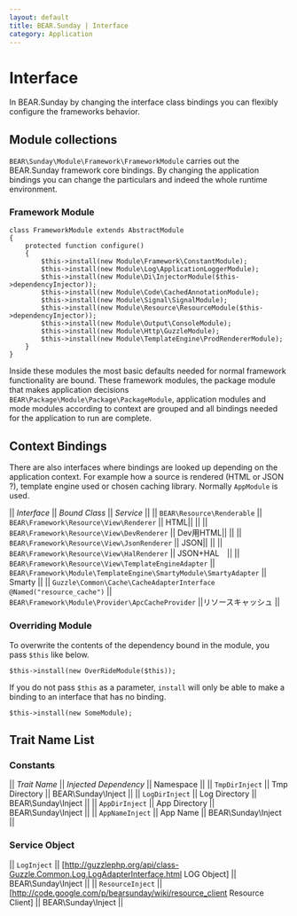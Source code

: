```yaml
---
layout: default
title: BEAR.Sunday | Interface 
category: Application
---
```

# Interface

In BEAR.Sunday by changing the interface class bindings you can flexibly configure the frameworks behavior. 

## Module collections  

`BEAR\Sunday\Module\Framework\FrameworkModule` carries out the BEAR.Sunday framework core bindings. By changing the application bindings you can change the particulars and indeed the whole runtime environment.

### Framework Module 
```
class FrameworkModule extends AbstractModule
{
    protected function configure()
    {
        $this->install(new Module\Framework\ConstantModule);
        $this->install(new Module\Log\ApplicationLoggerModule);
        $this->install(new Module\Di\InjectorModule($this->dependencyInjector));
        $this->install(new Module\Code\CachedAnnotationModule);
        $this->install(new Module\Signal\SignalModule);
        $this->install(new Module\Resource\ResourceModule($this->dependencyInjector));
        $this->install(new Module\Output\ConsoleModule);
        $this->install(new Module\Http\GuzzleModule);
        $this->install(new Module\TemplateEngine\ProdRendererModule);
    }
}
```

Inside these modules the most basic defaults needed for normal framework functionality are bound.
These framework modules, the package module that makes application decisions `BEAR\Package\Module\Package\PackageModule`, application modules and mode modules according to context are grouped and all bindings needed for the application to run are complete.

## Context Bindings 

There are also interfaces where bindings are looked up depending on the application context. For example how a source is rendered (HTML or JSON ?), template engine used or chosen caching library. Normally `AppModule` is used.

|| *Interface* || *Bound Class* || *Service* ||
|| `BEAR\Resource\Renderable` || `BEAR\Framework\Resource\View\Renderer` || HTML||
||  || `BEAR\Framework\Resource\View\DevRenderer` || Dev用HTML||
||  || `BEAR\Framework\Resource\View\JsonRenderer` || JSON||
||  || `BEAR\Framework\Resource\View\HalRenderer` || JSON+HAL　||
|| `BEAR\Framework\Resource\View\TemplateEngineAdapter` || `BEAR\Framework\Module\TemplateEngine\SmartyModule\SmartyAdapter` || Smarty ||
|| `Guzzle\Common\Cache\CacheAdapterInterface @Named("resource_cache")` || `BEAR\Framework\Module\Provider\ApcCacheProvider` ||リソースキャッシュ ||

### Overriding Module 

To overwrite the contents of the dependency bound in the module, you pass `$this` like below.

```
$this->install(new OverRideModule($this));
```


If you do not pass `$this` as a parameter, `install` will only be able to make a binding to an interface that has no binding.
```
$this->install(new SomeModule);
```


## Trait Name List 

### Constants 
|| *Trait Name* || *Injected Dependency* || Namespace ||
|| `TmpDirInject` || Tmp Directory || BEAR\Sunday\Inject ||
|| `LogDirInject` || Log Directory || BEAR\Sunday\Inject ||
|| `AppDirInject` || App Directory || BEAR\Sunday\Inject ||
|| `AppNameInject` || App Name || BEAR\Sunday\Inject ||

### Service Object 
|| `LogInject` || [http://guzzlephp.org/api/class-Guzzle.Common.Log.LogAdapterInterface.html LOG Object] || BEAR\Sunday\Inject ||
|| `ResourceInject` || [http://code.google.com/p/bearsunday/wiki/resource_client Resource Client] || BEAR\Sunday\Inject ||